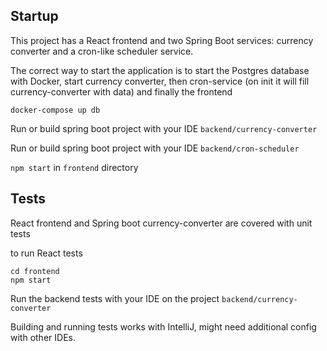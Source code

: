 ## Startup

This project has a React frontend and two Spring Boot services: currency converter and a cron-like scheduler service.

The correct way to start the application is to start the Postgres database with Docker, start currency converter,
then cron-service (on init it will fill currency-converter with data) and finally the frontend

`docker-compose up db`

Run or build spring boot project with your IDE `backend/currency-converter`

Run or build spring boot project with your IDE `backend/cron-scheduler`

`npm start` in `frontend` directory


## Tests

React frontend and Spring boot currency-converter are covered with unit tests

to run React tests
```
cd frontend
npm start
```

Run the backend tests with your IDE on the project `backend/currency-converter`

Building and running tests works with IntelliJ, might need additional config with other IDEs.
